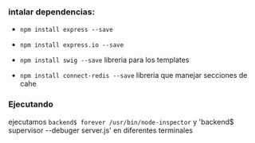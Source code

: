 
### intalar dependencias:

- `npm install express --save`
- `npm install express.io --save`

- `npm install swig --save`
libreria para los templates

- `npm install connect-redis --save`
libreria que manejar secciones de cahe

### Ejecutando

ejecutamos  `backend$ forever /usr/bin/node-inspector` y 'backend$ supervisor --debuger server.js' en diferentes terminales
